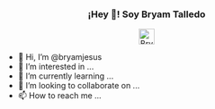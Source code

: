 <p align="center" width="300">
   <!--img align="center" width="200" src="" /-->
   <h3 align="center">¡Hey 👋! Soy Bryam Talledo</h3>
</p>

<p align="center">
  <a href="https://www.linkedin.com/in/bryam-jesus-talledo-garcia-b5ab1b1b7/" target="_blank">
    <img align="center" src="https://cdn.jsdelivr.net/npm/simple-icons@3.0.1/icons/linkedin.svg" alt="Bryam Jesus Talledo Garcia" height="28px" width="28px" />
  </a>
</p>



- 👋 Hi, I’m @bryamjesus
- 👀 I’m interested in ...
- 🌱 I’m currently learning ...
- 💞️ I’m looking to collaborate on ...
- 📫 How to reach me ...

<!---
bryamjesus/bryamjesus is a ✨ special ✨ repository because its `README.md` (this file) appears on your GitHub profile.
You can click the Preview link to take a look at your changes.
--->
